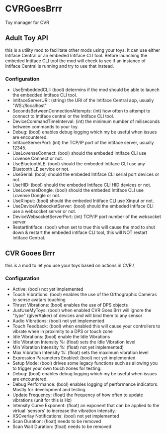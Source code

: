 # CVRGoesBrrr
Toy manager for CVR
## Adult Toy API
this is a utility mod to facilitate other mods using your toys. It can use either Intiface Central or an embeded Intiface CLI tool. Before launching the embeded Intiface CLI tool the mod will check to see if an instance of Intiface Central is running and try to use that instead. 
### Configuration
- UseEmbeddedCLI: (bool) determins if the mod should be able to launch the embedded Intiface CLI tool.
- IntifaceServerURI: (string) the URI of the Intiface Central app, usually "WS://localhost"
- SecondsBetweenConnectionAttempts: (int) how often to attempt to connect to Intiface central or the Intiface CLI tool.
- DeviceCommandTimeInterval: (int) the minimum number of miliseconds between commands to your toy.
- Debug: (bool) enables debug logging which my be useful when issues are encountered.
- IntifaceServerPort: (int) the TCP/IP port of the intiface server, usually 12345.
- UseLovenseConnect: (bool) should the embeded Intiface CLI use Lovense Connect or not.
- UseBluetoothLE: (bool) should the embeded Intiface CLI use any Bluetooth LE service or not.
- UseSerial: (bool) should the embeded Intiface CLI serial port devices or not.
- UseHID: (bool) should the embeded Intiface CLI HID devices or not.
- UseLovenseDongle: (bool) should the embeded Intiface CLI use Lovense Dongle or not.
- UseXinput: (bool) should the embeded Intiface CLI use Xinput or not.
- UseDeviceWebsocketServer: (bool) should the embeded Intiface CLI use a websocket server or not.
- DeviceWebsocketServerPort: (int) TCP/IP port number of the websocket server
- RestartIntiface: (bool) when set to true this will cause the mod to shut down & restart the embeded intiface CLI tool, this will NOT restart Intiface Central.
## CVR Gooes Brrr
this is a mod to let you use your toys based on actions in CVR.\
### Configuration
- Active: (bool) not yet implemented
- Touch Vibrations: (bool) enables the use of the Orthographic Cameras to sense avatars touching
- Thrust Vibrations: (bool) enables the use of DPS objects
- JustUseMyToys: (bool) when enabled CVR Goes Brrr will ignore the "type" (giver/taker) of devices and will bind them to any sensor
- Audio Vibrations: (bool) not yet implemented
- Touch Feedback: (bool) when enabled this will cause your controllers to vibrate when in proximity to a DPS or touch zone
- Idle Vibrations: (bool) enable the Idle Vibrations
- Idle Vibration Intensity %: (float) sets the Idle Vibration level
- Min Vibration Intensity %: (float) not yet implemented)
- Max Vibration Intensity %: (float) sets the maximum vibration level
- Expression Parameters Enabled: (bool) not yet implemented
- Setup Mode: (bool) drives some legacy functions such as allowing you to trigger your own touch zones for testing.
- Debug: (bool) enables debug logging which my be useful when issues are encountered.
- Debug Performance: (bool) enables logging of performance indicators. Mostly for development and testing.
- Update Frequency: (float) the frequency of how often to update vibrations (unit for this is Hz)
- Intensity Curve Exponent: (float) an exponent that can be applied to the virtual 'sensors' to increase the vibration intensity.
- XSOverlay Notifications: (bool) not yet implemented
- Scan Duration: (float) needs to be removed
- Scan Wait Duration: (float) needs to be removed
